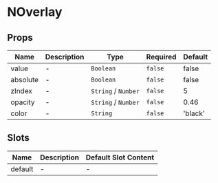 # NOverlay

## Props

<!-- @vuese:NOverlay:props:start -->
|Name|Description|Type|Required|Default|
|---|---|---|---|---|
|value|-|`Boolean`|`false`|false|
|absolute|-|`Boolean`|`false`|false|
|zIndex|-|`String` /  `Number`|`false`|5|
|opacity|-|`String` /  `Number`|`false`|0.46|
|color|-|`String`|`false`|'black'|

<!-- @vuese:NOverlay:props:end -->


## Slots

<!-- @vuese:NOverlay:slots:start -->
|Name|Description|Default Slot Content|
|---|---|---|
|default|-|-|

<!-- @vuese:NOverlay:slots:end -->


